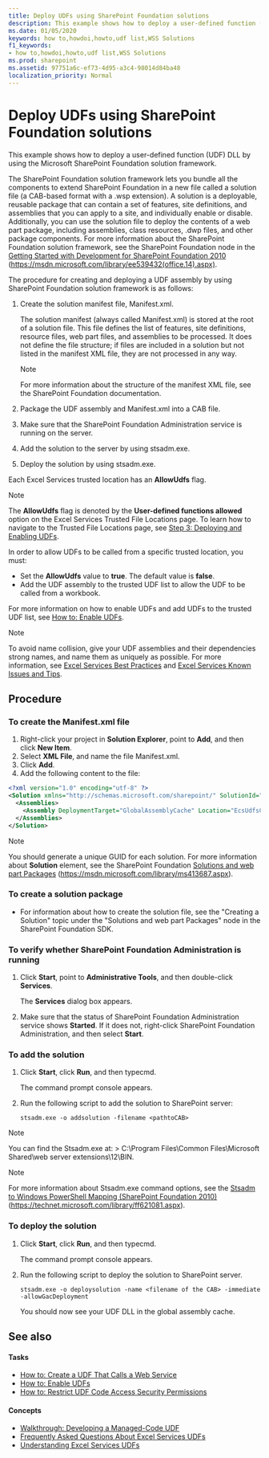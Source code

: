 ```yaml
---
title: Deploy UDFs using SharePoint Foundation solutions
description: This example shows how to deploy a user-defined function (UDF) DLL by using the Microsoft SharePoint Foundation solution framework.
ms.date: 01/05/2020
keywords: how to,howdoi,howto,udf list,WSS Solutions
f1_keywords:
- how to,howdoi,howto,udf list,WSS Solutions
ms.prod: sharepoint
ms.assetid: 97751a6c-ef73-4d95-a3c4-98014d84ba48
localization_priority: Normal
---
```


# Deploy UDFs using SharePoint Foundation solutions

This example shows how to deploy a user-defined function (UDF) DLL by using the Microsoft SharePoint Foundation solution framework.

The SharePoint Foundation solution framework lets you bundle all the components to extend SharePoint Foundation in a new file called a solution file (a CAB-based format with a .wsp extension). A solution is a deployable, reusable package that can contain a set of features, site definitions, and assemblies that you can apply to a site, and individually enable or disable. Additionally, you can use the solution file to deploy the contents of a web part package, including assemblies, class resources, .dwp files, and other package components. For more information about the SharePoint Foundation solution framework, see the SharePoint Foundation node in the  [Getting Started with Development for SharePoint Foundation 2010](https://msdn.microsoft.com/library/ef1187aa-e007-4490-8191-db36a50b3ae4%28Office.15%29.aspx) (https://msdn.microsoft.com/library/ee539432(office.14).aspx).

The procedure for creating and deploying a UDF assembly by using SharePoint Foundation solution framework is as follows:

1. Create the solution manifest file, Manifest.xml.

    The solution manifest (always called Manifest.xml) is stored at the root of a solution file. This file defines the list of features, site definitions, resource files, web part files, and assemblies to be processed. It does not define the file structure; if files are included in a solution but not listed in the manifest XML file, they are not processed in any way.

    > [!NOTE]
    > For more information about the structure of the manifest XML file, see the SharePoint Foundation documentation.

1. Package the UDF assembly and Manifest.xml into a CAB file.
1. Make sure that the SharePoint Foundation Administration service is running on the server.
1. Add the solution to the server by using stsadm.exe.
1. Deploy the solution by using stsadm.exe.

Each Excel Services trusted location has an **AllowUdfs** flag.

> [!NOTE]
> The **AllowUdfs** flag is denoted by the **User-defined functions allowed** option on the Excel Services Trusted File Locations page. To learn how to navigate to the Trusted File Locations page, see [Step 3: Deploying and Enabling UDFs](step-3-deploying-and-enabling-udfs.md).

In order to allow UDFs to be called from a specific trusted location, you must:

- Set the **AllowUdfs** value to **true**. The default value is **false**.
- Add the UDF assembly to the trusted UDF list to allow the UDF to be called from a workbook.

For more information on how to enable UDFs and add UDFs to the trusted UDF list, see  [How to: Enable UDFs](how-to-enable-udfs.md).

> [!NOTE]
> To avoid name collision, give your UDF assemblies and their dependencies strong names, and name them as uniquely as possible. For more information, see  [Excel Services Best Practices](excel-services-best-practices.md) and [Excel Services Known Issues and Tips](excel-services-known-issues-and-tips.md).

## Procedure

### To create the Manifest.xml file

1. Right-click your project in **Solution Explorer**, point to **Add**, and then click **New Item**.
1. Select **XML File**, and name the file Manifest.xml.
1. Click **Add**.
1. Add the following content to the file:

```XML
<?xml version="1.0" encoding="utf-8" ?>
<Solution xmlns="http://schemas.microsoft.com/sharepoint/" SolutionId="{57568687-2CC0-45bf-B66A-2D50D57108CA}" DeploymentServerType="ApplicationServer">
  <Assemblies>
    <Assembly DeploymentTarget="GlobalAssemblyCache" Location="EcsUdfsCommonSet.dll"/>
  </Assemblies>
</Solution>
```

> [!NOTE]
> You should generate a unique GUID for each solution. For more information about **Solution** element, see the SharePoint Foundation [Solutions and web part Packages](https://msdn.microsoft.com/library/a145a5eb-fbb6-4328-b5b3-96bf5ce89a19%28Office.15%29.aspx) (https://msdn.microsoft.com/library/ms413687.aspx).

### To create a solution package

- For information about how to create the solution file, see the "Creating a Solution" topic under the "Solutions and web part Packages" node in the SharePoint Foundation SDK.

### To verify whether SharePoint Foundation Administration is running

1. Click **Start**, point to **Administrative Tools**, and then double-click **Services**.

    The **Services** dialog box appears.

1. Make sure that the status of SharePoint Foundation Administration service shows **Started**. If it does not, right-click SharePoint Foundation Administration, and then select **Start**.

### To add the solution

1. Click **Start**, click **Run**, and then typecmd.

    The command prompt console appears.

1. Run the following script to add the solution to SharePoint server:

    ```console
    stsadm.exe -o addsolution -filename <pathtoCAB>
    ```

> [!NOTE]
> You can find the Stsadm.exe at: > C:\\Program Files\\Common Files\\Microsoft Shared\\web server extensions\\12\\BIN.

> [!NOTE]
> For more information about Stsadm.exe command options, see the  [Stsadm to Windows PowerShell Mapping (SharePoint Foundation 2010)](https://technet.microsoft.com/library/ff621081.aspx) (https://technet.microsoft.com/library/ff621081.aspx).

### To deploy the solution

1. Click **Start**, click **Run**, and then typecmd.

    The command prompt console appears.

1. Run the following script to deploy the solution to SharePoint server.

    ```console
    stsadm.exe -o deploysolution -name <filename of the CAB> -immediate -allowGacDeployment
    ```

    You should now see your UDF DLL in the global assembly cache.

## See also

#### Tasks

- [How to: Create a UDF That Calls a Web Service](how-to-create-a-udf-that-calls-a-web-service.md)
- [How to: Enable UDFs](how-to-enable-udfs.md)
- [How to: Restrict UDF Code Access Security Permissions](how-to-restrict-udf-code-access-security-permissions.md)

#### Concepts

- [Walkthrough: Developing a Managed-Code UDF](walkthrough-developing-a-managed-code-udf.md)
- [Frequently Asked Questions About Excel Services UDFs](frequently-asked-questions-about-excel-services-udfs.md)
- [Understanding Excel Services UDFs](understanding-excel-services-udfs.md)
